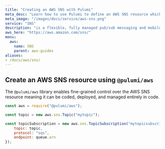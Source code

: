 ```yaml
---
title: "Creating an AWS SNS with Pulumi"
meta_desc: "Learn how to use Pulumi to define an AWS SNS resource which can then be deployed to AWS and managed as infrastructure as code."
meta_image: "/images/docs/service/aws-sns.png"
service: "SNS"
description: "is a flexible, fully managed pub/sub messaging and mobile notifications service for coordinating the delivery of messages to subscribing endpoints and clients"
aws_here: "https://aws.amazon.com/sns/"
menu:
  aws:
    name: SNS
    parent: aws-guides
aliases:
- /docs/aws/sns/
---
```


## Create an AWS SNS resource using `@pulumi/aws`

The `@pulumi/aws` library enables fine-grained control over the AWS SNS resource meaning it can be coded, deployed, and managed entirely in code.

```javascript
const aws = require("@pulumi/aws");

const topic = new aws.sns.Topic("mytopic");

const topicSubscription = new aws.sns.TopicSubscription("mytopicsubscription", {
    topic: topic,
    protocol: "sqs",
    endpoint: queue.arn
});
```
